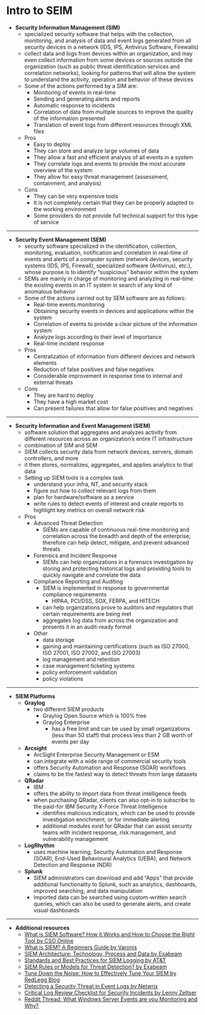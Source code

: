 # Intro to SEIM

* **Security Information Management (SIM)**
  * specialized security software that helps with the collection, monitoring, and analysis of data and event logs generated from all security devices in a network (IDS, IPS, Antivirus Software, Firewalls)
  * collect data and logs from devices within an organization, and may even collect information from some devices or sources outside the organization (such as public threat identification services and correlation networks), looking for patterns that will allow the system to understand the activity, operation and behavior of these devices
  * Some of the actions performed by a SIM are:
    * Monitoring of events in real-time
    * Sending and generating alerts and reports
    * Automatic response to incidents
    * Correlation of data from multiple sources to improve the quality of the information presented
    * Translation of event logs from different resources through XML files
  * Pros
    * Easy to deploy
    * They can store and analyze large volumes of data
    * They allow a fast and efficient analysis of all events in a system
    * They correlate logs and events to provide the most accurate overview of the system
    * They allow for easy threat management (assessment, containment, and analysis)
  * Cons
    * They can be very expensive tools
    * It is not completely certain that they can be properly adapted to the working environment
    * Some providers do not provide full technical support for this type of service

---

* **Security Event Management (SEM)**
  * security software specialized in the identification, collection, monitoring, evaluation, notification and correlation in real-time of events and alerts of a computer system (network devices, security systems (IDS, IPS, Firewall), specialized software (Antivirus), etc.), whose purpose is to identify “suspicious” behavior within the system
  * SEMs are mainly in charge of monitoring and analyzing in real-time the existing events in an IT system in search of any kind of anomalous behavior 
  * Some of the actions carried out by SEM software are as follows:
    * Real-time events monitoring
    * Obtaining security events in devices and applications within the system
    * Correlation of events to provide a clear picture of the information system
    * Analyze logs according to their level of importance
    * Real-time incident response
  * Pros
    * Centralization of information from different devices and network elements
    * Reduction of false positives and false negatives
    * Considerable improvement in response time to internal and external threats
  * Cons
    * They are hard to deploy
    * They have a high market cost
    * Can present failures that allow for false positives and negatives

---

* **Security Information and Event Management (SIEM)**
  * software solution that aggregates and analyzes activity from different resources across an organization’s entire IT infrastructure
  * combination of SIM and SEM
  * SIEM collects security data from network devices, servers, domain controllers, and more
  * it then stores, normalizes, aggregates, and applies analytics to that data
  * Setting up SIEM tools is a complex task
    * understand your infra, NT, and security stack
    * figure out how to collect relevant logs from them
    * plan for hardware/software as a service
    * write rules to detect events of interest and create reports to highlight key metrics on overall network risk
  * Pros
    * Advanced Threat Detection
      * SIEMs are capable of continuous real-time monitoring and correlation across the breadth and depth of the enterprise; therefore can help detect, mitigate, and prevent advanced threats
    * Forensics and Incident Response
      * SIEMs can help organizations in a forensics investigation by storing and protecting historical logs and providing tools to quickly navigate and correlate the data
    * Compliance Reporting and Auditing
      * SIEM is implemented in response to governmental compliance requirements
        * HIPAA, PCI/DSS, SOX, FERPA, and HITECH
      * can help organizations prove to auditors and regulators that certain requirements are being met
      * aggregates log data from across the organization and presents it in an audit-ready format
    * Other
      * data storage
      * gaining and maintaining certifications (such as ISO 27000, ISO 27001, ISO 27002, and ISO 27003)
      * log management and retention
      * case management ticketing systems
      * policy enforcement validation
      * policy violations

---

* **SIEM Platforms**
  * **Graylog**
    * two different SIEM products
      * Graylog Open Source which is 100% free
      * Graylog Enterprise
        * has a free limit and can be used by small organizations (less than 50 staff) that process less than 2 GB worth of events per day
  * **Arcsight**
    * ArcSight Enterprise Security Management or ESM
    * can integrate with a wide range of commercial security tools
    * offers Security Automation and Response (SOAR) workflows
    * claims to be the fastest way to detect threats from large datasets
  * **QRadar**
    * IBM
    * offers the ability to import data from threat intelligence feeds
    * when purchasing QRadar, clients can also opt-in to subscribe to the paid-for IBM Security X-Force Threat Intelligence
      * identifies malicious indicators, which can be used to provide investigation enrichment, or for immediate alerting
      * additional modules exist for QRadar that can assist security teams with incident response, risk management, and vulnerability management
  * **LogRhythm**
    * uses machine learning, Security Automation and Response (SOAR), End-Used Behavioural Analytics (UEBA), and Network Detection and Response (NDR)
  * **Splunk**
    * SIEM administrators can download and add “Apps” that provide additional functionality to Splunk, such as analytics, dashboards, improved searching, and data manipulation
    * Imported data can be searched using custom-written search queries, which can also be used to generate alerts, and create visual dashboards

---

* **Additional resources**
  * [What is SIEM Software? How it Works and How to Choose the Right Tool by CSO Online](https://www.csoonline.com/article/2124604/what-is-siem-software-how-it-works-and-how-to-choose-the-right-tool.html)
  * [What is SIEM? A Beginners Guide by Varonis](https://www.varonis.com/blog/what-is-siem/)
  * [SIEM Architecture: Technology, Process and Data by Exabeam](https://www.exabeam.com/siem-guide/siem-architecture/)
  * [Standards and Best Practices for SIEM Logging by AT&T](https://cybersecurity.att.com/blogs/security-essentials/what-kind-of-logs-for-effective-siem-implementation)
  * [SIEM Rules or Models for Threat Detection? by Exabeam](https://www.exabeam.com/siem/siem-threat-detection-rules-or-models/)
  * [Tune Down the Noise: How to Effectively Tune Your SIEM by RedLegg Blog](https://www.redlegg.com/blog/how-to-effectively-tune-your-siem)
  * [Detecting a Security Threat in Event Logs by Netwrix](https://blog.netwrix.com/2014/12/03/detecting-a-security-threat-in-event-logs/)
  * [Critical Log Review Checklist for Security Incidents by Lenny Zeltser](https://zeltser.com/security-incident-log-review-checklist/)
  * [Reddit Thread: What Windows Server Events are you Monitoring and Why?](https://www.reddit.com/r/sysadmin/comments/1sq955/what_windows_server_events_are_you_monitoring_and/)
